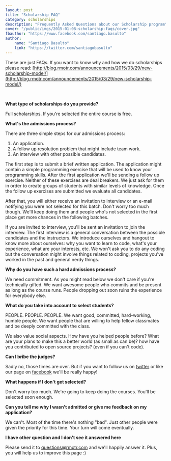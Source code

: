 ```yaml
---
layout: post
title: "Scholarship FAQ"
category: scholarships
description: "Frequently Asked Questions about our Scholarship program"
cover: "/public/imgs/2015-01-08-scholarship-faqs/cover.jpg"
fbauthor: "https://www.facebook.com/santiago.basulto"
author:
    name: "Santiago Basulto"
    link: "https://twitter.com/santiagobasulto"
---
```


These are just FAQs. If you want to know why and how we do scholarships please read: [http://blog.rmotr.com/announcements/2015/03/29/new-scholarship-model/](http://blog.rmotr.com/announcements/2015/03/29/new-scholarship-model/)

<br>

**What type of scholarships do you provide?**

Full scholarships. If you're selected the entire course is free.

**What's the admissions process?**

There are three simple steps for our admissions process:

1. An application.
2. A follow up resolution problem that might include team work.
3. An interview with other possible candidates.


The first step is to submit a brief written application. The application might contain a simple programming exercise that will be used to know your programming skills. After the first application we'll be sending a follow up exercise. Neither of these exercises are deal breakers. We just ask for them in order to create groups of students with similar levels of knowledge. Once the follow up exercises are submitted we evaluate all candidates. 

After that, you will either receive an invitation to interview or an e-mail notifying you were not selected for this batch. Don't worry too much though. We'll keep doing them and people who's not selected in the first place get more chances in the following batches.

If you are invited to interview, you'll be sent an invitation to join the interview. The first interview is a general conversation between the possible candidates and the instructors. We introduce ourselves and hangout to know more about ourselves: why you want to learn to code, what's your experience, what are your interests, etc. We won't ask you to do any coding but the conversation might involve things related to coding, projects you've worked in the past and general nerdy things.

**Why do you have such a hard admissions process?**

We need commitment. As you might read below we don't care if you're technically gifted. We want awesome people who commits and be present as long as the course runs. People dropping out soon ruins the experience for everybody else.

**What do you take into account to select students?**

PEOPLE. PEOPLE. PEOPLE. We want good, committed, hard-working, humble people. We want people that are willing to help fellow classmates and be deeply committed with the class.

We also value social aspects. How have you helped people before? What are your plans to make this a better world (as small as can be)? how have you contributed to open source projects? (even if you can't code).

**Can I bribe the judges?**

Sadly no, those times are over. But if you want to follow us on [twitter](https://twitter.com/rmotr_com) or like our page on [facebook](https://www.facebook.com/rmotr) we'll be really happy!

**What happens if I don't get selected?**

Don't worry too much. We're going to keep doing the courses. You'll be selected soon enough.

**Can you tell me why I wasn't admitted or give me feedback on my application?**

We can't. Most of the time there's nothing "bad". Just other people were given the priority for this time. Your turn will come eventually.

**I have other question and I don't see it answered here**

Please send it to questions@rmotr.com and we'll happily answer it. Plus, you will help us to improve this page :)
